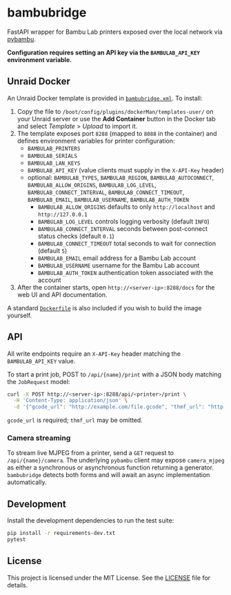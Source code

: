 # bambubridge

FastAPI wrapper for Bambu Lab printers exposed over the local network via [pybambu](https://pypi.org/project/pybambu/).

**Configuration requires setting an API key via the `BAMBULAB_API_KEY` environment variable.**

## Unraid Docker

An Unraid Docker template is provided in [`bambubridge.xml`](bambubridge.xml). To install:

1. Copy the file to `/boot/config/plugins/dockerMan/templates-user/` on your Unraid server or use the **Add Container** button in the Docker tab and select *Template* > *Upload* to import it.
2. The template exposes port `8288` (mapped to `8088` in the container) and defines environment variables for printer configuration:
   - `BAMBULAB_PRINTERS`
   - `BAMBULAB_SERIALS`
   - `BAMBULAB_LAN_KEYS`
   - `BAMBULAB_API_KEY` (value clients must supply in the `X-API-Key` header)
   - optional: `BAMBULAB_TYPES`, `BAMBULAB_REGION`, `BAMBULAB_AUTOCONNECT`, `BAMBULAB_ALLOW_ORIGINS`, `BAMBULAB_LOG_LEVEL`, `BAMBULAB_CONNECT_INTERVAL`, `BAMBULAB_CONNECT_TIMEOUT`, `BAMBULAB_EMAIL`, `BAMBULAB_USERNAME`, `BAMBULAB_AUTH_TOKEN`
     - `BAMBULAB_ALLOW_ORIGINS` defaults to only `http://localhost` and `http://127.0.0.1`
     - `BAMBULAB_LOG_LEVEL` controls logging verbosity (default `INFO`)
     - `BAMBULAB_CONNECT_INTERVAL` seconds between post-connect status checks (default `0.1`)
     - `BAMBULAB_CONNECT_TIMEOUT` total seconds to wait for connection (default `5`)
     - `BAMBULAB_EMAIL` email address for a Bambu Lab account
     - `BAMBULAB_USERNAME` username for the Bambu Lab account
     - `BAMBULAB_AUTH_TOKEN` authentication token associated with the account
3. After the container starts, open `http://<server-ip>:8288/docs` for the web UI and API documentation.

A standard [`Dockerfile`](Dockerfile) is also included if you wish to build the image yourself.

## API

All write endpoints require an `X-API-Key` header matching the `BAMBULAB_API_KEY` value.

To start a print job, POST to `/api/{name}/print` with a JSON body matching the
`JobRequest` model:

```bash
curl -X POST http://<server-ip>:8288/api/<printer>/print \
  -H 'Content-Type: application/json' \
  -d '{"gcode_url": "http://example.com/file.gcode", "thmf_url": "http://example.com/file.thmf"}'
```

`gcode_url` is required; `thmf_url` may be omitted.

### Camera streaming

To stream live MJPEG from a printer, send a `GET` request to
`/api/{name}/camera`.  The underlying `pybambu` client may expose
`camera_mjpeg` as either a synchronous or asynchronous function returning a
generator.  `bambubridge` detects both forms and will await an async
implementation automatically.

## Development

Install the development dependencies to run the test suite:

```bash
pip install -r requirements-dev.txt
pytest
```

## License

This project is licensed under the MIT License. See the [LICENSE](LICENSE) file for details.
